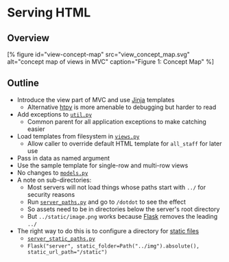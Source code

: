 # Serving HTML

## Overview

[% figure
   id="view-concept-map"
   src="view_concept_map.svg"
   alt="concept map of views in MVC"
   caption="Figure 1: Concept Map"
%]

<p id="terms"></p>

## Outline

-   Introduce the view part of MVC and use [Jinja][jinja] templates
    -   Alternative [htpy][htpy] is more amenable to debugging but harder to read
-   Add exceptions to [`util.py`](./util.py)
    -   Common parent for all application exceptions to make catching easier
-   Load templates from filesystem in [`views.py`](./views.py)
    -   Allow caller to override default HTML template for `all_staff` for later use
-   Pass in data as named argument
-   Use the sample template for single-row and multi-row views
-   No changes to [`models.py`](./models.py)
-   A note on sub-directories:
    -   Most servers will not load things whose paths start with `../` for security reasons
    -   Run [`server_paths.py`](./server_paths.py) and go to `/dotdot` to see the effect
    -   So assets need to be in directories below the server's root directory
    -   But `../static/image.png` works because [Flask][flask] removes the leading `../`
-   The right way to do this is to configure a directory for [static files](g:static-file)
    -   [`server_static_paths.py`](./server_static_paths.py)
    -   `Flask("server", static_folder=Path("../img").absolute(), static_url_path="/static")`

[flask]: https://flask.palletsprojects.com/
[htpy]: https://htpy.dev/
[jinja]: https://jinja.palletsprojects.com/
